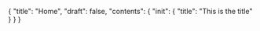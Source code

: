 {
    "title": "Home",
    "draft": false,
    "contents": {
        "init": {
            "title": "This is the title"
        }
    }
}
